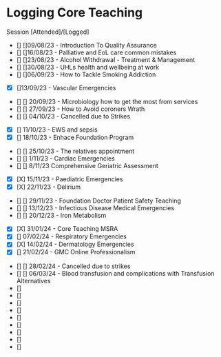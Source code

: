 # Logging Core Teaching 

Session [Attended]/[Logged] 
- [] []09/08/23 - Introduction To Quality Assurance
- [] []16/08/23 - Palliative and EoL care common mistakes
- [] []23/08/23 - Alcohol Withdrawal - Treatment & Management 
- [] []30/08/23 - UHLs health and wellbeing at work 
- [] []06/09/23 - How to Tackle Smoking Addiction 
- [X] []13/09/23 - Vascular Emergencies
- [] [] 20/09/23 - Microbiology how to get the most from services 
- [] [] 27/09/23 - How to Avoid coroners Wrath 
- [] [] 04/10/23 - Cancelled due to Strikes 
- [X] [] 11/10/23 - EWS and sepsis 
- [X] [] 18/10/23 - Enhace Foundation Program
- [] [] 25/10/23 - The relatives appointment 
- [] [] 1/11/23 - Cardiac Emergencies 
- [] [] 8/11/23 Comprehensive Geriatric Assessment 
- [X] [X] 15/11/23 - Paediatric Emergencies 
- [X] [X] 22/11/23 - Delirium 
- [] [] 29/11/23 - Foundation Doctor Patient Safety Teaching 
- [] [] 13/12/23 - Infectious Disease Medical Emergencies
- [] [] 20/12/23 - Iron Metabolism
- [X] [X] 31/01/24 - Core Teaching MSRA
- [X] [] 07/02/24 - Respiratory Emergencies 
- [X] [X] 14/02/24 - Dermatology Emergencies 
- [X] [] 21/02/24 - GMC Online Professionalism 
- [] [] 28/02/24 - Cancelled due to strikes 
- [] [] 06/03/24 - Blood transfusion and complications with Transfusion Alternatives
- []
- []
- []
- []
- [] 
- []
- []
- []
- [] 
